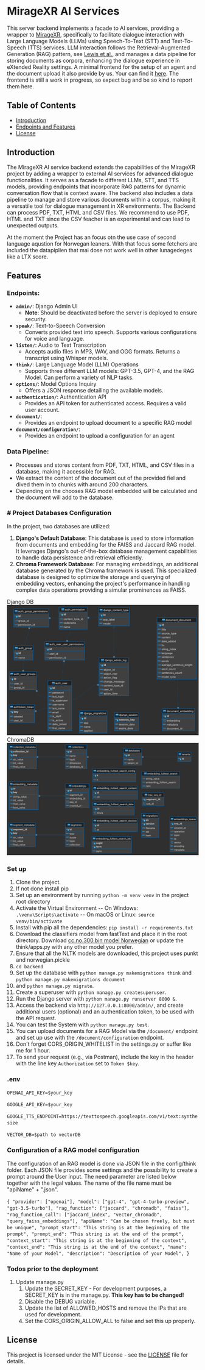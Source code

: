 # MirageXR AI Services

This server backend implements a facade to AI services, providing a wrapper to [MirageXR](https://github.com/WEKIT-ECS/MIRAGE-XR), 
specifically to facilitate dialogue interaction with Large Language Models (LLMs) using Speech-To-Text (STT) and Text-To-Speech 
(TTS) services. LLM interaction follows the Retrieval-Augmented Generation (RAG) pattern, see [Lewis et al.](https://arxiv.org/abs/2005.11401),
and manages a data pipeline for storing documents as corpora, enhancing the dialogue experience in eXtended Reality settings.
A minimal frontend for the setup of an agent and the document upload it also provide by us. Your can find it 
[here](https://github.com/AKissMail/MIRAGEXR_AgentBuilder). The frontend is still a work in progress, so expect bug and 
be so kind to report them here. 

## Table of Contents

- [Introduction](#introduction)
- [Endpoints and Features](#features)
- [License](#license)

## Introduction

The MirageXR AI service backend extends the capabilities of the MirageXR project by adding a wrapper to external AI services 
for advanced dialogue functionalities. It serves as a facade to different LLMs, STT, and TTS models, providing endpoints 
that incorporate RAG patterns for dynamic conversation flow that is context aware. The backend also includes a data 
pipeline to manage and store various documents within a corpus, making it a versatile tool for dialogue management in 
XR environments. The Backend can process PDF, TXT, HTML and CSV files. We recommend to use PDF, HTML and TXT since the 
CSV feacher is an experimental and can lead to unexpected outputs.

At the moment the Project has an focus otn the use case of second language aqustion for Norwegan leaners. With that focus 
some fetchers are included the datapiplien that mai dose not work well in other lunagedeges like a LTX score.  

## Features

### Endpoints:

- **`admin/`**: Django Admin UI
  - **Note**: Should be deactivated before the server is deployed to ensure security.
- **`speak/`**: Text-to-Speech Conversion
  - Converts provided text into speech. Supports various configurations for voice and language.
- **`listen/`**: Audio to Text Transcription
  - Accepts audio files in MP3, WAV, and OGG formats. Returns a transcript using Whisper models.
- **`think/`**: Large Language Model (LLM) Operations
  - Supports three different LLM models: GPT-3.5, GPT-4, and the RAG Model. Can perform a variety of NLP tasks.
- **`options/`**: Model Options Inquiry
  - Offers a JSON response detailing the available models.
- **`authentication/`**: Authentication API
  - Provides an API token for authenticated access. Requires a valid user account.
- **`document/`**: 
  - Provides an endpoint to upload document to a specific RAG model
- **`document/configuration/`**: 
  - Provides an endpoint to upload a configuration for an agent

### Data Pipeline:

- Processes and stores content from PDF, TXT, HTML, and CSV files in a database, making it accessible for RAG. 
- We extract the content of the document out of the provided fiel and dived them in to chunks with around 200 characters. 
- Depending on the chooses RAG model embedded will be calculated and the document will add to the database.

### # Project Databases Configuration

In the project, two databases are utilized:

1. **Django's Default Database**: This database is used to store information from documents and embedding for the FAISS 
and Jaccard RAG model. It leverages Django's out-of-the-box database management capabilities to handle data persistence 
and retrieval efficiently.
2. **Chroma Framework Database**: For managing embeddings, an additional database generated by the Chroma framework is 
used. This specialized database is designed to optimize the storage and querying of embedding vectors, enhancing the 
project's performance in handling complex data operations providing a simular prominences as FAISS. 


Django DB 
![DjangoDB.png](readMe/DjangoDB.png)
ChromaDB
![chromaDB.png](readMe/chromaDB.png)

### Set up
1. Clone the project.
2. If not done install pip
3. Set up an environment by running `python -m venv venv` in the project root directory
4. Activate the Virtual Environment -- On Windows: `.\venv\Scripts\activate` -- On macOS or Linux: `source venv/bin/activate`
5. Install with pip all the dependencies: `pip install -r requirements.txt`
6. Download the classifiers model from fastText and place it in the root directory. Download [cc.no.300.bin model Norwegian](https://dl.fbaipublicfiles.com/fasttext/vectors-crawl/cc.no.300.bin.gz) 
or update the think/apps.py with any other model you prefer.
7. Ensure that all the NLTK models are downloaded, this project uses punkt and norwegian.pickle  
8. `cd backend`
9. Set up the database with `python manage.py makemigrations think` and `python manage.py makemigrations document`
10. and `python manage.py migrate`.
11. Create a superuser with `python manage.py createsuperuser`.
12. Run the Django server with `python manage.py runserver 8000 &`.
13. Access the backend via `http://127.0.0.1:8000/admin/`, and create additional users (optional) and an authentication token, to be used with the API request.
14. You can test the System with `python manage.py test`. 
15. You can upload documents for a RAG Model via the `/document/` endpoint and set up use with the `/document/configuration` endpoint.
16. Don't forget CORS_ORIGIN_WHITELIST in the settings.py or suffer like me for 1 hour. 
17. To send your request (e.g., via Postman), include the key in the header with the line key `Authorization` set to `Token $key`.

### .env

`OPENAI_API_KEY=$your_key`

`GOOGLE_API_KEY=$your_key`

`GOOGLE_TTS_ENDPOINT=https://texttospeech.googleapis.com/v1/text:synthesize`

`VECTOR_DB=$path to vectorDB`

### Configuration of a RAG model configuration
The configuration of an RAG model is done via JSON file in the config/think folder. Each JSON file provides some settings 
and the possibility to create a prompt around the User input. The need parameter are listed below together with the legal 
values. The name of the file name must be "apiName" + ".json". 

` {
  "provider": ["openai"],
  "model": ["gpt-4", "gpt-4-turbo-preview", "gpt-3.5-turbo"],
  "rag_function": ["jaccard", "chromadb", "faiss"],
  "rag_function_call": ["jaccard_index", "vector_chromadb", "query_faiss_embeddings"],
  "apiName": "Can be chosen freely, but must be unique",
  "prompt_start": "This string is at the beginning of the prompt",
  "prompt_end": "This string is at the end of the prompt",
  "context_start": "This string is at the beginning of the context",
  "context_end": "This string is at the end of the context",
  "name": "Name of your Model",
  "description": "Description of your Model",
}
`
### Todos prior to the deployment
1. Update manage.py
   1. Update the SECRET_KEY - For development purposes, a SECRET_KEY is in the manage.py. **This key has to be changed!**
   2. Disable the DEBUG variable.
   3. Update the list of ALLOWED_HOSTS and remove the IPs that are used for development.
   4. Set the CORS_ORIGIN_ALLOW_ALL to false and set this up properly.

## License

This project is licensed under the MIT License - see the [LICENSE](readMe/License.md) file for details.
